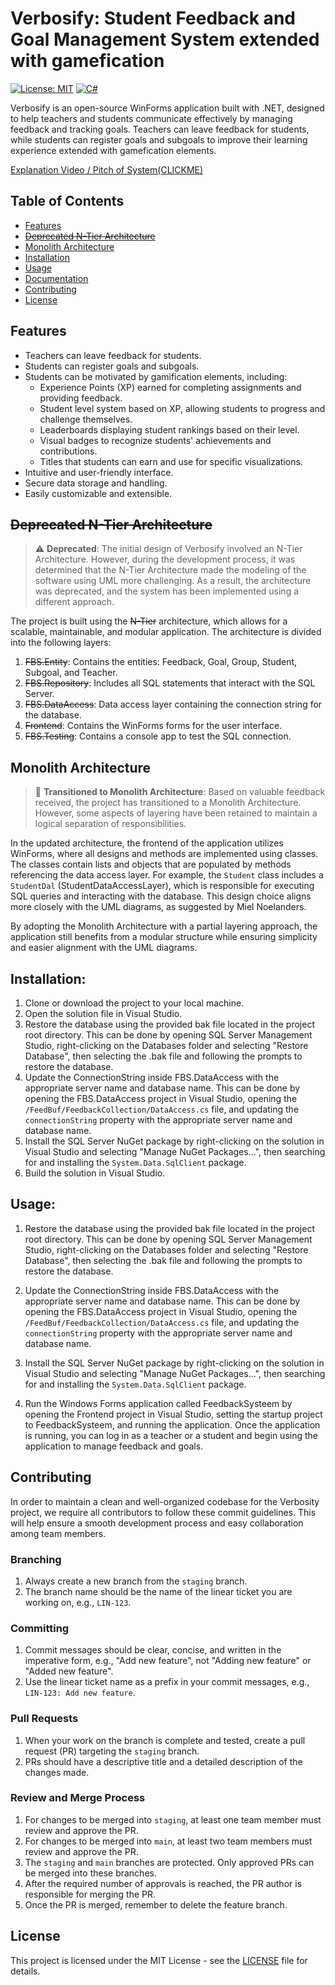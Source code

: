 # Verbosify: Student Feedback and Goal Management System extended with gamefication

[![License: MIT](https://img.shields.io/badge/License-MIT-green.svg)](https://opensource.org/licenses/MIT)
[![C#](https://img.shields.io/badge/C%23-WinForms-brightgreen)](https://docs.microsoft.com/en-us/dotnet/csharp/)

Verbosify is an open-source WinForms application built with .NET, designed to help teachers and students communicate effectively by managing feedback and tracking goals. Teachers can leave feedback for students, while students can register goals and subgoals to improve their learning experience extended with gamefication elements.

[Explanation Video / Pitch of System(CLICKME)](https://www.youtube.com/watch?v=LM9w8CuV1i8)

## Table of Contents

- [Features](#features)
- [~~Deprecated N-Tier Architecture~~](#n-tier-architecture)
- [Monolith Architecture](#monolith-architecture)
- [Installation](#installation)
- [Usage](#usage)
- [Documentation](#documentation)
- [Contributing](#contributing)
- [License](#license)

## Features

- Teachers can leave feedback for students.
- Students can register goals and subgoals.
- Students can be motivated by gamification elements, including:
  - Experience Points (XP) earned for completing assignments and providing feedback.
  - Student level system based on XP, allowing students to progress and challenge themselves.
  - Leaderboards displaying student rankings based on their level.
  - Visual badges to recognize students' achievements and contributions.
  - Titles that students can earn and use for specific visualizations.
- Intuitive and user-friendly interface.
- Secure data storage and handling.
- Easily customizable and extensible.


## ~~Deprecated N-Tier Architecture~~

> :warning: **Deprecated**: The initial design of Verbosify involved an N-Tier Architecture. However, during the development process, it was determined that the N-Tier Architecture made the modeling of the software using UML more challenging. As a result, the architecture was deprecated, and the system has been implemented using a different approach.

The project is built using the ~~N-Tier~~ architecture, which allows for a scalable, maintainable, and modular application. The architecture is divided into the following layers:

1. ~~FBS.Entity~~: Contains the entities: Feedback, Goal, Group, Student, Subgoal, and Teacher.
2. ~~FBS.Repository~~: Includes all SQL statements that interact with the SQL Server.
3. ~~FBS.DataAccess~~: Data access layer containing the connection string for the database.
4. ~~Frontend~~: Contains the WinForms forms for the user interface.
5. ~~FBS.Testing~~: Contains a console app to test the SQL connection.

## Monolith Architecture

> :construction: **Transitioned to Monolith Architecture**: Based on valuable feedback received, the project has transitioned to a Monolith Architecture. However, some aspects of layering have been retained to maintain a logical separation of responsibilities.

In the updated architecture, the frontend of the application utilizes WinForms, where all designs and methods are implemented using classes. The classes contain lists and objects that are populated by methods referencing the data access layer. For example, the `Student` class includes a `StudentDal` (StudentDataAccessLayer), which is responsible for executing SQL queries and interacting with the database. This design choice aligns more closely with the UML diagrams, as suggested by Miel Noelanders.

By adopting the Monolith Architecture with a partial layering approach, the application still benefits from a modular structure while ensuring simplicity and easier alignment with the UML diagrams.


## Installation:

1. Clone or download the project to your local machine.
2. Open the solution file in Visual Studio.
3. Restore the database using the provided bak file located in the project root directory. This can be done by opening SQL Server Management Studio, right-clicking on the Databases folder and selecting "Restore Database", then selecting the .bak file and following the prompts to restore the database.
2. Update the ConnectionString inside FBS.DataAccess with the appropriate server name and database name. This can be done by opening the FBS.DataAccess project in Visual Studio, opening the `/FeedBuf/FeedbackCollection/DataAccess.cs` file, and updating the `connectionString` property with the appropriate server name and database name.
5. Install the SQL Server NuGet package by right-clicking on the solution in Visual Studio and selecting "Manage NuGet Packages...", then searching for and installing the `System.Data.SqlClient` package.
6. Build the solution in Visual Studio.

## Usage:

1. Restore the database using the provided bak file located in the project root directory. This can be done by opening SQL Server Management Studio, right-clicking on the Databases folder and selecting "Restore Database", then selecting the .bak file and following the prompts to restore the database.

2. Update the ConnectionString inside FBS.DataAccess with the appropriate server name and database name. This can be done by opening the FBS.DataAccess project in Visual Studio, opening the `/FeedBuf/FeedbackCollection/DataAccess.cs` file, and updating the `connectionString` property with the appropriate server name and database name.

3. Install the SQL Server NuGet package by right-clicking on the solution in Visual Studio and selecting "Manage NuGet Packages...", then searching for and installing the `System.Data.SqlClient` package.

4. Run the Windows Forms application called FeedbackSysteem by opening the Frontend project in Visual Studio, setting the startup project to FeedbackSysteem, and running the application. Once the application is running, you can log in as a teacher or a student and begin using the application to manage feedback and goals.


## Contributing

In order to maintain a clean and well-organized codebase for the Verbosity project, we require all contributors to follow these commit guidelines. This will help ensure a smooth development process and easy collaboration among team members.

### Branching

1. Always create a new branch from the `staging` branch.
2. The branch name should be the name of the linear ticket you are working on, e.g., `LIN-123`.

### Committing

1. Commit messages should be clear, concise, and written in the imperative form, e.g., "Add new feature", not "Adding new feature" or "Added new feature".
2. Use the linear ticket name as a prefix in your commit messages, e.g., `LIN-123: Add new feature`.

### Pull Requests

1. When your work on the branch is complete and tested, create a pull request (PR) targeting the `staging` branch.
2. PRs should have a descriptive title and a detailed description of the changes made.

### Review and Merge Process

1. For changes to be merged into `staging`, at least one team member must review and approve the PR.
2. For changes to be merged into `main`, at least two team members must review and approve the PR.
3. The `staging` and `main` branches are protected. Only approved PRs can be merged into these branches.
4. After the required number of approvals is reached, the PR author is responsible for merging the PR.
5. Once the PR is merged, remember to delete the feature branch.


## License

This project is licensed under the MIT License - see the [LICENSE](LICENSE) file for details.
